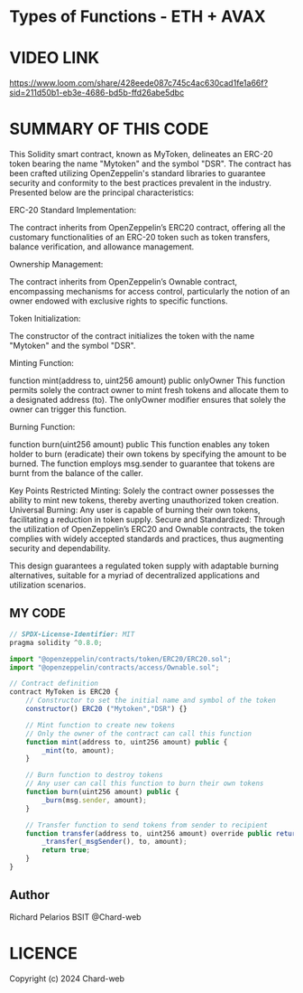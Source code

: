 # Types of Functions - ETH + AVAX

# VIDEO LINK

https://www.loom.com/share/428eede087c745c4ac630cad1fe1a66f?sid=211d50b1-eb3e-4686-bd5b-ffd26abe5dbc

# SUMMARY OF THIS CODE 
This Solidity smart contract, known as MyToken, delineates an ERC-20 token bearing the name "Mytoken" and the symbol "DSR". The contract has been crafted utilizing OpenZeppelin's standard libraries to guarantee security and conformity to the best practices prevalent in the industry. Presented below are the principal characteristics:

ERC-20 Standard Implementation:

The contract inherits from OpenZeppelin’s ERC20 contract, offering all the customary functionalities of an ERC-20 token such as token transfers, balance verification, and allowance management.

Ownership Management:

The contract inherits from OpenZeppelin’s Ownable contract, encompassing mechanisms for access control, particularly the notion of an owner endowed with exclusive rights to specific functions.

Token Initialization:

The constructor of the contract initializes the token with the name "Mytoken" and the symbol "DSR".

Minting Function:

function mint(address to, uint256 amount) public onlyOwner This function permits solely the contract owner to mint fresh tokens and allocate them to a designated address (to). The onlyOwner modifier ensures that solely the owner can trigger this function.

Burning Function:

function burn(uint256 amount) public This function enables any token holder to burn (eradicate) their own tokens by specifying the amount to be burned. The function employs msg.sender to guarantee that tokens are burnt from the balance of the caller.

Key Points Restricted Minting: Solely the contract owner possesses the ability to mint new tokens, thereby averting unauthorized token creation. Universal Burning: Any user is capable of burning their own tokens, facilitating a reduction in token supply. Secure and Standardized: Through the utilization of OpenZeppelin’s ERC20 and Ownable contracts, the token complies with widely accepted standards and practices, thus augmenting security and dependability.

This design guarantees a regulated token supply with adaptable burning alternatives, suitable for a myriad of decentralized applications and utilization scenarios.


## MY CODE 

````javascript
// SPDX-License-Identifier: MIT
pragma solidity ^0.8.0;

import "@openzeppelin/contracts/token/ERC20/ERC20.sol";
import "@openzeppelin/contracts/access/Ownable.sol";

// Contract definition
contract MyToken is ERC20 {
    // Constructor to set the initial name and symbol of the token
    constructor() ERC20 ("Mytoken","DSR") {}

    // Mint function to create new tokens
    // Only the owner of the contract can call this function
    function mint(address to, uint256 amount) public {
        _mint(to, amount);
    }

    // Burn function to destroy tokens
    // Any user can call this function to burn their own tokens
    function burn(uint256 amount) public {
        _burn(msg.sender, amount);
    }

    // Transfer function to send tokens from sender to recipient
    function transfer(address to, uint256 amount) override public returns (bool) {
        _transfer(_msgSender(), to, amount);
        return true;
    }
}
````

## Author

Richard Pelarios BSIT
@Chard-web

# LICENCE
Copyright (c) 2024 Chard-web
